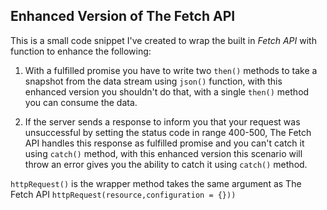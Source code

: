 ## Enhanced Version of The Fetch API

This is a small code snippet I've created to wrap the built in _Fetch API_ with function to enhance the following:

1. With a fulfilled promise you have to write two `then()` methods to take a snapshot from the data stream using `json()` function, with this enhanced version you shouldn't do that, with a single `then()` method you can consume the data.

2. If the server sends a response to inform you that your request was unsuccessful by setting the status code in range 400-500, The Fetch API handles this response as fulfilled promise and you can't catch it using `catch()` method, with this enhanced version this scenario will throw an error gives you the ability to catch it using `catch()` method.

`httpRequest()` is the wrapper method takes the same argument as The Fetch API `httpRequest(resource,configuration = {}))`
